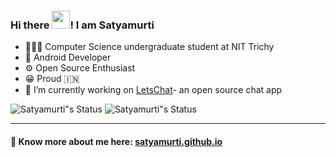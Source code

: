 ### Hi there <img src="https://github.com/satyamurti/satyamurti/blob/master/Hi.gif" width="29px">! I am Satyamurti

 
- 👨🏻‍🎓 Computer Science undergraduate student at NIT Trichy
- 📱 Android Developer 
- ⚙️ Open Source Enthusiast 
- 😁 Proud 🇮🇳
- 🔭 I’m currently working on  [LetsChat](https://github.com/satyamurti/LetsChat)- an open source chat app


![Satyamurti"s Status](https://github-readme-stats.vercel.app/api?username=satyamurti&show_icons=true&hide_border=true)
![Satyamurti"s Status](https://github-readme-stats.vercel.app/api/top-langs/?username=satyamurti&theme=vue&hide=css,html)



---

#### 🔗 Know more about me here: [satyamurti.github.io](https://satyamurti.github.io/)

<!--
**satyamurti/satyamurti** is a ✨ _special_ ✨ repository because its `README.md` (this file) appears on your GitHub profile.

Here are some ideas to get you started:

- 🔭 I’m currently working on ...
- 🌱 I’m currently learning ...
- 👯 I’m looking to collaborate on ...
- 🤔 I’m looking for help with ...
- 💬 Ask me about ...
- 📫 How to reach me: ...
- 😄 Pronouns: ...
- ⚡ Fun fact: ...
-->
